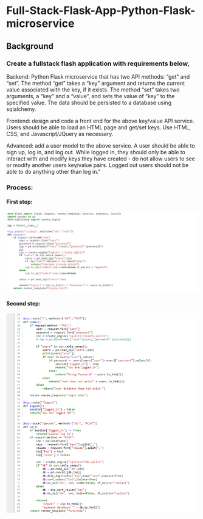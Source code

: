 # Full-Stack-Flask-App-Python-Flask-microservice
## Background
### Create a fullstack flash application with requirements below, 
Backend: Python Flask microservice that has two API methods: “get” and “set”.  The method “get” takes a “key” argument and returns the current value associated with the key, if it exists. The method “set” takes two arguments, a “key” and a “value”, and sets the value of “key” to the specified value.  The data should be persisted to a database using sqlalchemy.

Frontend: design and code a front end for the above key/value API service.  Users should be able to load an HTML page and get/set keys.  Use HTML, CSS, and Javascript/JQuery as necessary.

Advanced: add a user model to the above service.  A user should be able to sign up, log in, and log out. While logged in, they should only be able to interact with and modify keys they have created - do not allow users to see or modify another users key/value pairs.  Logged out users should not be able to do anything other than log in.”

### Process:
#### First step:
![Alt Tag](https://github.com/PetraLee2019/Flask-App-/blob/master/python1.png)

#### Second step:
![Alt Tag](https://github.com/PetraLee2019/Flask-App-/blob/master/python2.png)
